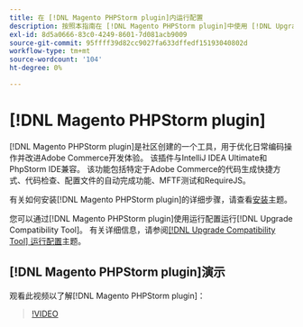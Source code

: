 ```yaml
---
title: 在 [!DNL Magento PHPStorm plugin]内运行配置
description: 按照本指南在 [!DNL Magento PHPStorm plugin]中使用 [!DNL Upgrade Compatibility Tool] 。
exl-id: 8d5a0666-83c0-4249-8601-7d081acb9009
source-git-commit: 95ffff39d82cc9027fa633dffedf15193040802d
workflow-type: tm+mt
source-wordcount: '104'
ht-degree: 0%

---
```


# [!DNL Magento PHPStorm plugin]

[!DNL Magento PHPStorm plugin]是社区创建的一个工具，用于优化日常编码操作并改进Adobe Commerce开发体验。 该插件与IntelliJ IDEA Ultimate和PhpStorm IDE兼容。 该功能包括特定于Adobe Commerce的代码生成快捷方式、代码检查、配置文件的自动完成功能、MFTF测试和RequireJS。

有关如何安装[!DNL Magento PHPStorm plugin]的详细步骤，请查看[安装](https://developer.adobe.com/commerce/php/best-practices/phpstorm/install/)主题。

您可以通过[!DNL Magento PHPStorm plugin]使用运行配置运行[!DNL Upgrade Compatibility Tool]。 有关详细信息，请参阅[[!DNL Upgrade Compatibility Tool] 运行配置](https://developer.adobe.com/commerce/php/best-practices/phpstorm/run-configuration/)主题。

## [!DNL Magento PHPStorm plugin]演示

观看此视频以了解[!DNL Magento PHPStorm plugin]：

>[!VIDEO](https://video.tv.adobe.com/v/340150?quality=12)

